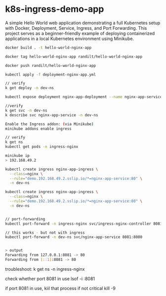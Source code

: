 # k8s-ingress-demo-app
A simple Hello World web application demonstrating a full Kubernetes setup with Docker, Deployment, Service, Ingress, and Port Forwarding. This project serves as a beginner-friendly example of deploying containerized applications in a local Kubernetes environment using Minikube.


```bash
docker build . -t hello-world-nginx-app

docker tag hello-world-nginx-app randilt/hello-world-nginx-app

docker push randilt/hello-world-nginx-app
```

```bash
kubectl apply -f deployment-nginx-app.yml 

// verify
k get deploy -n dev-ns
```

```bash
kubectl expose deployment nginx-app-deployment --name nginx-app-service --port=8080 --target-port=80 -n dev-ns

//verify
k get svc -n dev-ns
k describe svc nginx-app-service -n dev-ns
```

```bash
Enable the Ingress addon: (via Minikube)
minikube addons enable ingress

// verify
k get ns
kubectl get pods -n ingress-nginx

```

```bash
minikube ip
> 192.168.49.2

kubectl create ingress nginx-app-ingress \
  --class=nginx \
  --rule="demo.192.168.49.2.sslip.io/*=nginx-app-service:80" \
  -n dev-ns

kubectl create ingress nginx-app-ingress \
  --class=nginx \
  --rule="demo.192.168.49.2.sslip.io/*=nginx-app-service:80" \
  -n dev-ns


// port-forwarding
kubectl port-forward -n ingress-nginx svc/ingress-nginx-controller 8081:80

// this works - but not with ingress
kubectl port-forward -n dev-ns svc/nginx-app-service 8081:8080


> output
Forwarding from 127.0.0.1:8081 -> 80
Forwarding from [::1]:8081 -> 80
```


troubleshoot:
k get ns -n ingress-nginx 

check whether port 8081 in use
lsof -i :8081

if port 8081 in use, kiil that process if not critical
kill -9 <PID>


